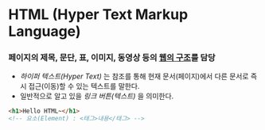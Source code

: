 # HTML (Hyper Text Markup Language)
### 페이지의 제목, 문단, 표, 이미지, 동영상 등의 <u>웹의 구조</u>를 담당
- _하이퍼 텍스트(Hyper Text)_ 는 참조를 통해 현재 문서(페이지)에서 다른 문서로 즉시 접근(이동)할 수 있는 텍스트를 말한다.
- 일반적으로 알고 있을 _링크 버튼(텍스트)_ 을 의미한다.
```html
<h1>Hello HTML~</h1>
<!-- 요소(Element) : <태그>내용</태그> -->
```